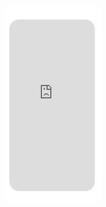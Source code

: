 <style>
  .demo-model{
  background-color: #fff;
  width: 310px;
  height: 627.87024px;
  position: fixed;
  z-index: 10;
  margin: 0;
  top: calc(50vh - 363.93512px + 1.8rem);
  box-sizing: border-box;
  overflow-y: auto;
  background-image: url(../static/iPhoneX_model.png);
  background-repeat: no-repeat;
  background-size: 100%;
  border-radius: 30px;
  padding: 48px 23px 38px 16px;
}
.model-content{
  box-sizing: border-box;
    width: 100%;
    height: 100%;
    border-bottom-left-radius: 30px;
}
.iframe{
    height: 100%;
    width: 100%;
    border-radius: 30px;
}
</style>
<div class="demo-model"><div class="model-content"><iframe scrolling="auto" frameborder="0" src="https://uct-h5-1257264070.cos-website.ap-guangzhou.myqcloud.com?current=0" id="demo-modal" class="iframe"></iframe></div></div>
<link>
